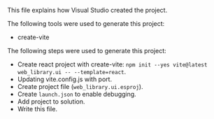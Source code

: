 This file explains how Visual Studio created the project.

The following tools were used to generate this project:
- create-vite

The following steps were used to generate this project:
- Create react project with create-vite: `npm init --yes vite@latest web_library.ui -- --template=react`.
- Updating vite.config.js with port.
- Create project file (`web_library.ui.esproj`).
- Create `launch.json` to enable debugging.
- Add project to solution.
- Write this file.
